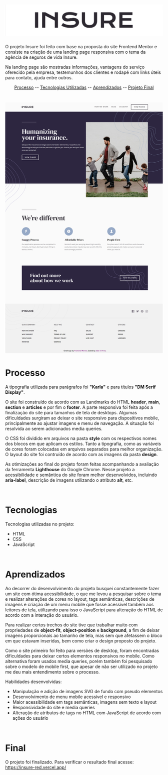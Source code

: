 # <img alt="Readme-title" title="Readme-title" src="./github/insure-title.png" >

<p>O projeto Insure foi feito com base na proposta do site Frontend Mentor e consiste na criação de uma landing page responsiva com o tema da agência de seguros de vida Insure.</p> 
<p>Na landing page são mostradas informações, vantagens do serviço oferecido pela empresa, testemunhos dos clientes e rodapé com links úteis para contato, ajuda entre outros.</p>

<p align="center">
  <a href="#processo">Processo</a> --
  <a href="#tecnologias">Tecnologias Utilizadas</a> --
  <a href="#aprendizados">Aprendizados</a> --
  <a href="#final">Projeto Final</a> 
</p>

<h1 align="center">
  <img alt="Readme" title="Readme" src="./github/desktop.png" />

</h1>

# Processo

<p>A tipografia utilizada para parágrafos foi <strong>"Karla"</strong> e para títulos <strong>"DM Serif Display"</strong>. </p>
<p>O site foi construído de acordo com as Landmarks do HTML <strong>header</strong>, <strong>main</strong>, <strong>section</strong> e <strong>articles</strong> e por fim o <strong>footer</strong>. A parte responsiva foi feita após a finalização do site para tamanhos de tela de desktops. Algumas dificuldades surgiram ao deixar o site responsivo para dispositivos mobile, principalmente ao ajustar imagens e menu de navegação. A situação foi resolvida ao serem adicionados media queries.</p>
<p>O CSS foi dividido em arquivos na pasta <strong>style</strong> com os respectivos nomes dos blocos em que aplicam os estilos. Tanto a tipografia, como as variáveis de cores foram colocadas em arquivos separados para melhor organização. O layout do site foi contruído de acordo com as imagens da pasta <strong>design</strong>.</p>
<p>As otimizações ao final do projeto foram feitas acompanhando a avaliação da ferramenta <strong>Lighthouse</strong> do Google Chrome. Nesse projeto a acessibilidade e semântica do site foram melhor desenvolvidos, incluindo <strong>aria-label</strong>, descrição de imagens utilizando o atributo <strong>alt</strong>, etc.</p>
</br>

# Tecnologias

<p>Tecnologias utilizadas no projeto:</p>

<ul>
  <li>HTML</li>
  <li>CSS</li>
  <li>JavaScript</li>
</ul>

</br>

# Aprendizados

<p>Ao decorrer do desenvolvimento do projeto busquei constantemente fazer um site com ótima acessibilidade, o que me levou a pesquisar sobre o tema e realizar alterações de cores no layout, tags semânticas, descrições de imagens e criação de um menu mobile que fosse acessível também aos leitores de tela, utilizando para isso o JavaScript para alteração do HTML de acordo com a interação do usuário.
<p>Para realizar certos trechos do site tive que trabalhar muito com propriedades de <strong>object-fit</strong>, <strong>object-position</strong> e <strong>background</strong>, a fim de deixar imagens proporcionais ao tamanho de tela, mas sem que afetassem o bloco em que estavam inseridas, bem como criar o design proposto do projeto.</p>
<p>Como o site primeiro foi feito para versões de desktop, foram encontradas dificuldades para deixar certos elementos responsivos no mobile. Como alternativa foram usados media queries, porém também foi pesquisado sobre o modelo de mobile first, que apesar de não ser utilizado no projeto me deu mais entendimento sobre o processo.
<p>Habilidades desenvolvidas:</p>
<ul>
  <li>Manipulação e adição de imagens SVG de fundo com pseudo elementos</li>
  <li>Desenvolvimento de menu mobile acessível e responsivo</li>
  <li>Maior acessibilidade em tags semânticas, imagens sem texto e layout</li>
  <li>Responsividade do site e media queries</li>
  <li>Alteração de atributos de tags no HTML com JavaScript de acordo com ações do usuário</li>
</ul>

</br>

# Final

<p>O projeto foi finalizado. Para verificar o resultado final acesse: <a href="https://insure-red.vercel.app/" >https://insure-red.vercel.app/</a></p>
